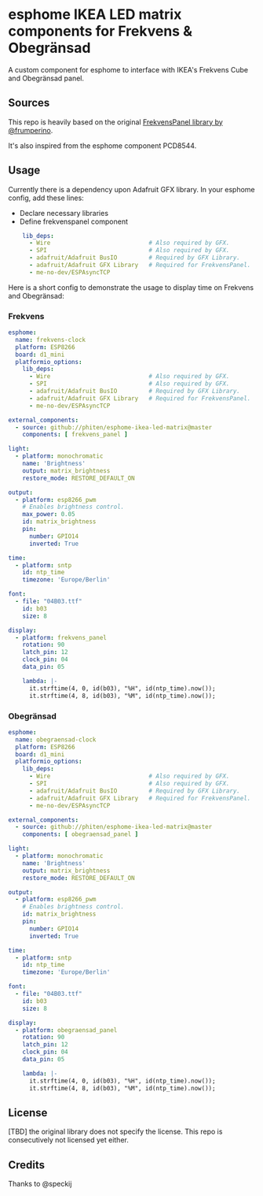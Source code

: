 # esphome IKEA LED matrix components for Frekvens & Obegränsad

A custom component for esphome to interface with IKEA's Frekvens Cube and Obegränsad panel.

## Sources

This repo is heavily based on the original [FrekvensPanel library by @frumperino](https://github.com/frumperino/FrekvensPanel).

It's also inspired from the esphome component PCD8544.

## Usage

Currently there is a dependency upon Adafruit GFX library. In your esphome config, add these lines:

- Declare necessary libraries
- Define frekvenspanel component

```yaml
    lib_deps:
      - Wire                            # Also required by GFX.
      - SPI                             # Also required by GFX.
      - adafruit/Adafruit BusIO         # Required by GFX Library.
      - adafruit/Adafruit GFX Library   # Required for FrekvensPanel.
      - me-no-dev/ESPAsyncTCP
```

Here is a short config to demonstrate the usage to display time on Frekvens and Obegränsad:

### Frekvens
```yaml
esphome:
  name: frekvens-clock
  platform: ESP8266
  board: d1_mini
  platformio_options:
    lib_deps:
      - Wire                            # Also required by GFX.
      - SPI                             # Also required by GFX.
      - adafruit/Adafruit BusIO         # Required by GFX Library.
      - adafruit/Adafruit GFX Library   # Required for FrekvensPanel.
      - me-no-dev/ESPAsyncTCP

external_components:
  - source: github://phiten/esphome-ikea-led-matrix@master
    components: [ frekvens_panel ]

light:
  - platform: monochromatic
    name: 'Brightness'
    output: matrix_brightness
    restore_mode: RESTORE_DEFAULT_ON

output:
  - platform: esp8266_pwm
    # Enables brightness control.
    max_power: 0.05
    id: matrix_brightness
    pin:
      number: GPIO14
      inverted: True

time:
  - platform: sntp
    id: ntp_time
    timezone: 'Europe/Berlin'

font:
  - file: "04B03.ttf"
    id: b03
    size: 8

display:
  - platform: frekvens_panel
    rotation: 90
    latch_pin: 12
    clock_pin: 04
    data_pin: 05

    lambda: |-
      it.strftime(4, 0, id(b03), "%H", id(ntp_time).now());
      it.strftime(4, 8, id(b03), "%M", id(ntp_time).now());

```

### Obegränsad
```yaml
esphome:
  name: obegraensad-clock
  platform: ESP8266
  board: d1_mini
  platformio_options:
    lib_deps:
      - Wire                            # Also required by GFX.
      - SPI                             # Also required by GFX.
      - adafruit/Adafruit BusIO         # Required by GFX Library.
      - adafruit/Adafruit GFX Library   # Required for FrekvensPanel.
      - me-no-dev/ESPAsyncTCP

external_components:
  - source: github://phiten/esphome-ikea-led-matrix@master
    components: [ obegraensad_panel ]

light:
  - platform: monochromatic
    name: 'Brightness'
    output: matrix_brightness
    restore_mode: RESTORE_DEFAULT_ON

output:
  - platform: esp8266_pwm
    # Enables brightness control.
    id: matrix_brightness
    pin:
      number: GPIO14
      inverted: True

time:
  - platform: sntp
    id: ntp_time
    timezone: 'Europe/Berlin'

font:
  - file: "04B03.ttf"
    id: b03
    size: 8

display:
  - platform: obegraensad_panel
    rotation: 90
    latch_pin: 12
    clock_pin: 04
    data_pin: 05

    lambda: |-
      it.strftime(4, 0, id(b03), "%H", id(ntp_time).now());
      it.strftime(4, 8, id(b03), "%M", id(ntp_time).now());

```

## License
[TBD] the original library does not specify the license. This repo is consecutively not licensed yet either.

## Credits
Thanks to @speckij